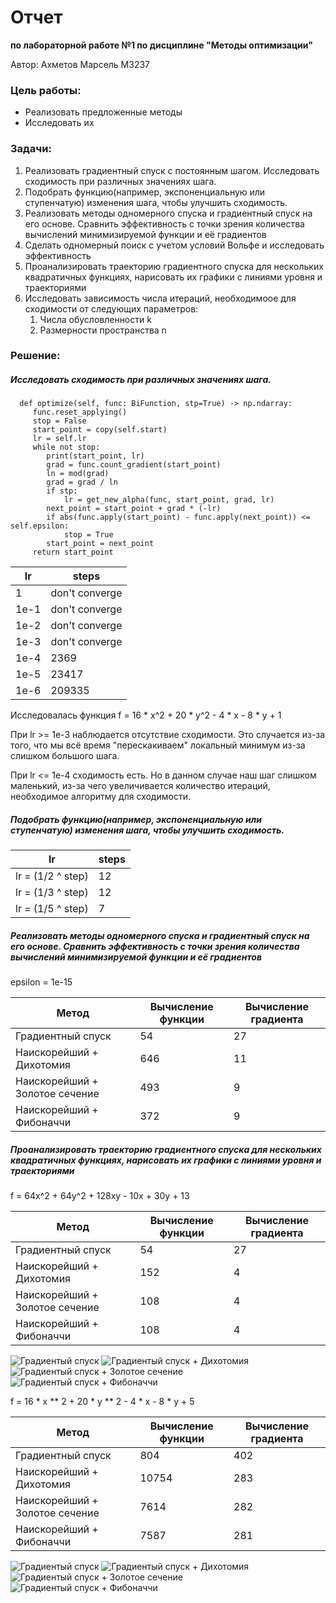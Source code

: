 # Отчет

**по лабораторной работе №1 по дисциплине "Методы оптимизации"**

Автор: Ахметов Марсель M3237

### Цель работы:

- Реализовать предложенные методы
- Исследовать их

### Задачи:

1. Реализовать градиентный спуск с постоянным шагом. Исследовать сходимость при различных значениях шага.
2. Подобрать функцию(например, экспоненциальную или ступенчатую) изменения шага, чтобы улучшить сходимость.
3. Реализовать методы одномерного спуска и градиентный спуск на его основе. Сравнить эффективность с точки зрения
   количества вычислений минимизируемой функции и её градиентов
4. Сделать одномерный поиск с учетом условий Вольфе и исследовать эффективность
5. Проанализировать траекторию градиентного спуска для нескольких квадратичных функциях, нарисовать их графики с линиями
   уровня и траекториями
6. Исследовать зависимость числа итераций, необходимоое для сходимости от следующих параметров:
    1. Числа обусловленности k
    2. Размерности пространства n

### Решение:

##### Исследовать сходимость при различных значениях шага.

      def optimize(self, func: BiFunction, stp=True) -> np.ndarray:
         func.reset_applying()
         stop = False
         start_point = copy(self.start)
         lr = self.lr
         while not stop:
            print(start_point, lr)
            grad = func.count_gradient(start_point)
            ln = mod(grad)
            grad = grad / ln
            if stp:
                lr = get_new_alpha(func, start_point, grad, lr)
            next_point = start_point + grad * (-lr)
            if abs(func.apply(start_point) - func.apply(next_point)) <= self.epsilon:
                stop = True
            start_point = next_point
         return start_point

| lr   | steps          |
|------|----------------|
| 1    | don't converge |
| 1e-1 | don't converge |
| 1e-2 | don't converge |
| 1e-3 | don't converge |
| 1e-4 | 2369           |
| 1e-5 | 23417          |
| 1e-6 | 209335         |

Исследовалась функция f = 16 * x^2 + 20 * y^2 - 4 * x - 8 * y + 1

При lr >= 1e-3 наблюдается отсутствие сходимости. Это случается из-за того,
что мы всё время "перескакиваем" локальный минимум из-за слишком большого шага.

При lr <= 1e-4 сходимость есть. Но в данном случае наш шаг слишком маленький,
из-за чего увеличивается количество итераций, необходимое алгоритму для сходимости.

##### Подобрать функцию(например, экспоненциальную или ступенчатую) изменения шага, чтобы улучшить сходимость.

| lr                | steps |
|-------------------|-------|
| lr = (1/2 ^ step) | 12    |
| lr = (1/3 ^ step) | 12    |
| lr = (1/5 ^ step) | 7     |

##### Реализовать методы одномерного спуска и градиентный спуск на его основе. Сравнить эффективность с точки зрения количества вычислений минимизируемой функции и её градиентов

epsilon = 1e-15

| Метод                          | Вычисление функции | Вычисление градиента |
|--------------------------------|--------------------|----------------------|
| Градиентный спуск              | 54                 | 27                   |
| Наискорейший + Дихотомия       | 646                | 11                   |
| Наискорейший + Золотое сечение | 493                | 9                    |
| Наискорейший + Фибоначчи       | 372                | 9                    |

##### Проанализировать траекторию градиентного спуска для нескольких квадратичных функциях, нарисовать их графики с линиями уровня и траекториями

f = 64x^2 + 64y^2 + 128xy - 10x + 30y + 13

| Метод                          | Вычисление функции | Вычисление градиента |
|--------------------------------|--------------------|----------------------|
| Градиентный спуск              | 54                 | 27                   |
| Наискорейший + Дихотомия       | 152                | 4                    |
| Наискорейший + Золотое сечение | 108                | 4                    |
| Наискорейший + Фибоначчи       | 108                | 4                    |

![Градиентый спуск]([128_126_126_128_-10__30]Optimizer.png)
![Градиентый спуск + Дихотомия]([128_126_126_128_-10__30]DichotomyOptimizer.png)
![Градиентый спуск + Золотое сечение]([128_126_126_128_-10__30]GoldenRatioOptimizer.png)
![Градиентый спуск + Фибоначчи]([128_126_126_128_-10__30]FibonacciOptimizer.png)

f = 16 * x ** 2 + 20 * y ** 2 - 4 * x - 8 * y + 5

| Метод                          | Вычисление функции | Вычисление градиента |
|--------------------------------|--------------------|----------------------|
| Градиентный спуск              | 804                | 402                  |
| Наискорейший + Дихотомия       | 10754              | 283                  |
| Наискорейший + Золотое сечение | 7614               | 282                  |
| Наискорейший + Фибоначчи       | 7587               | 281                  |


![Градиентый спуск]([32__0__0_40_-4_-8]Optimizer.png)
![Градиентый спуск + Дихотомия]([32__0__0_40_-4_-8]DichotomyOptimizer.png)
![Градиентый спуск + Золотое сечение]([32__0__0_40_-4_-8]GoldenRatioOptimizer.png)
![Градиентый спуск + Фибоначчи]([32__0__0_40_-4_-8]FibonacciOptimizer.png)

